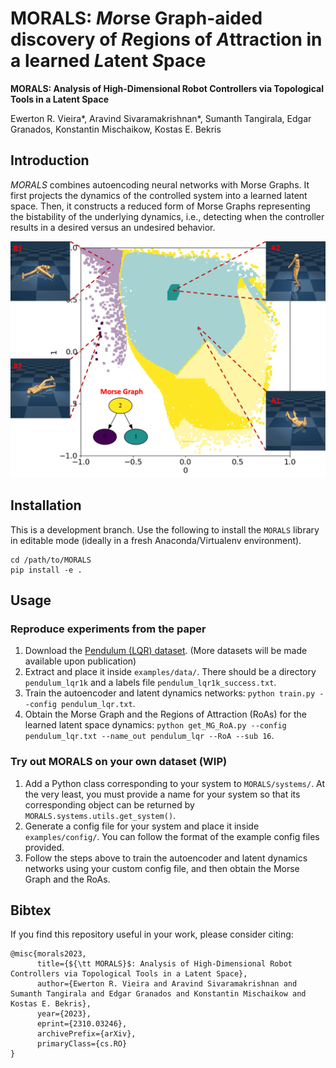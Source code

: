 # MORALS:  *Mo*rse Graph-aided discovery of *R*egions of *A*ttraction in a learned *L*atent *S*pace 

**MORALS: Analysis of High-Dimensional Robot Controllers via Topological Tools in a Latent Space**

Ewerton R. Vieira*, Aravind Sivaramakrishnan*, Sumanth Tangirala, Edgar Granados, Konstantin Mischaikow, Kostas E. Bekris

## Introduction
_MORALS_ combines autoencoding neural networks with Morse Graphs. It first projects the dynamics of the controlled system into a learned latent space. Then, it constructs a reduced form of Morse Graphs representing the bistability of the underlying dynamics, i.e., detecting when the controller results in a desired versus an undesired behavior.

![alt text](intro-figure.png)

## Installation
This is a development branch. Use the following to install the `MORALS` library in editable mode (ideally in a fresh Anaconda/Virtualenv environment).
```
cd /path/to/MORALS
pip install -e .
```

## Usage

### Reproduce experiments from the paper
1. Download the [Pendulum (LQR) dataset](https://drive.google.com/file/d/1C2SgOQiMpAkpjD-_WJykARZnUYduaL02/view?usp=sharing). (More datasets will be made available upon publication)
2. Extract and place it inside `examples/data/`. There should be a directory `pendulum_lqr1k` and a labels file `pendulum_lqr1k_success.txt`.
3. Train the autoencoder and latent dynamics networks: `python train.py --config pendulum_lqr.txt`.
4. Obtain the Morse Graph and the Regions of Attraction (RoAs) for the learned latent space dynamics: `python get_MG_RoA.py --config pendulum_lqr.txt --name_out pendulum_lqr --RoA --sub 16`.

### Try out MORALS on your own dataset (WIP)
1. Add a Python class corresponding to your system to `MORALS/systems/`. At the very least, you must provide a name for your system so that its corresponding object can be returned by `MORALS.systems.utils.get_system()`.
2. Generate a config file for your system and place it inside `examples/config/`. You can follow the format of the example config files provided.
3. Follow the steps above to train the autoencoder and latent dynamics networks using your custom config file, and then obtain the Morse Graph and the RoAs.

## Bibtex
If you find this repository useful in your work, please consider citing:
```
@misc{morals2023,
      title={${\tt MORALS}$: Analysis of High-Dimensional Robot Controllers via Topological Tools in a Latent Space}, 
      author={Ewerton R. Vieira and Aravind Sivaramakrishnan and Sumanth Tangirala and Edgar Granados and Konstantin Mischaikow and Kostas E. Bekris},
      year={2023},
      eprint={2310.03246},
      archivePrefix={arXiv},
      primaryClass={cs.RO}
}
```
